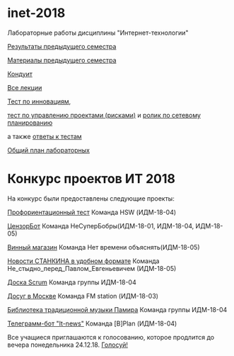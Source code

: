 # inet-2018
Лабораторные работы дисциплины "Интернет-технологии"

[Результаты предыдущего семестра](https://github.com/stankin/inet-2017)

[Материалы предыдущего семестра](https://yadi.sk/d/evI_RRva3Mab5W)

[Кондуит](https://docs.google.com/spreadsheets/d/1iZ7gLvnKfSx3TUTjl_-gCtDQ66B1JlkO4WZaMj6R0sw/edit?usp=sharing)

[Все лекции](https://okoff.github.io/oop/%D0%92%D1%81%D0%B5%20%D0%BB%D0%B5%D0%BA%D1%86%D0%B8%D0%B8.pdf)

[Тест по инновациям](https://okoff.github.io/oop/%D0%A2%D0%B5%D1%81%D1%82%20%D0%B8%D0%BD%D0%BD%D0%BE%D0%B2%D0%B0%D1%86%D0%B8%D0%B8.pdf),

[тест по управлению проектами (рисками)](https://okoff.github.io/oop/%D0%A2%D0%B5%D1%81%D1%82%20%D1%83%D0%BF%D1%80%D0%B0%D0%B2%D0%BB%D0%B5%D0%BD%D0%B8%D0%B5%20%D0%BF%D1%80%D0%BE%D0%B5%D0%BA%D1%82%D0%B0%D0%BC%D0%B8.pdf)
и [ролик по сетевому планированию](https://www.youtube.com/watch?v=xDp6xKOVJYE)

а также [ответы к тестам](https://okoff.github.io/oop/%D0%9E%D1%82%D0%B2%D0%B5%D1%82%D1%8B%20%D0%BF%D1%80%D0%BE%D0%B5%D0%BA%D1%82%D1%8B%20%D0%B8%20%D0%B8%D0%BD%D0%BD%D0%BE%D0%B2%D0%B0%D1%86%D0%B8%D0%B8.pdf)

[Общий план лабораторных](https://github.com/stankin/inet-2018/wiki)

# Конкурс проектов ИТ 2018
На конкурс были предоставлены следующие проекты:

[Профориентационный тест](https://testsprojectit.github.io/) Команда HSW (ИДМ-18-04)

[ЦензорБот](https://keklgar.github.io/Project/index.html)	Команда НеСуперБобры(ИДМ-18-01, ИДМ-18-04, ИДМ-18-05)	

[Винный магазин](https://stackblitz.com/github/ViktorShlaev/wine_market)	 Команда	Нет времени объяснять(ИДМ-18-05)

[Новости СТАНКИНА в удобном формате](https://varvariuca.github.io/lr2.html)	Команда Не_стыдно_перед_Павлом_Евгеньевичем (ИДМ-18-05)	

[Доска Scrum](https://exitialis.github.io/#lab2)	Команда группы ИДМ-18-04	

[Досуг в Москве](https://frolich97.github.io/22crew/#1)	Команда FM station (ИДМ-18-03)	

[Библиотека традиционной музыки Памира](https://vatanieva.github.io/Vatanieva/Proj.html) Команда группы ИДМ-18-04	

[Телеграмм-бот "It-news"](https://igorwebdeveloper.github.io/igorkh.github.io/tlg_Project) Команда [B]Plan (ИДМ-18-04)	

Все учащиеся приглашаются к голосованию, которое продлится до вечера понедельника 24.12.18.
[Голосуй!](https://docs.google.com/forms/d/e/1FAIpQLSeMa6KkY63O-b3sQ0JQc6bj5lzBUbU18keqVhl0k1FIp45R0A/viewform?usp=sf_link)
